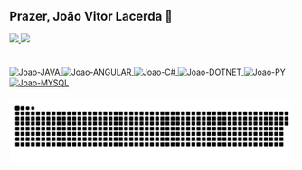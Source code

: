 ## Prazer, João Vitor Lacerda 🎈

<div>
  <a href="https://https://github.com/JoaoLacerda27">
  <img height="180em" src="https://github-readme-stats.vercel.app/api?username=JoaoLacerda27&show_icons=true&theme=dark&include_all_commits=true&count_private=true"/>
  <img height="180em" src="https://github-readme-stats.vercel.app/api/top-langs/?username=JoaoLacerda27&layout=compact&langs_count=7&theme=dark"/>
</div>
  
  ###
  
<div style="display: inline_block"><br>
  <img align="center" alt="Joao-JAVA" height="30" width="40" ng-src="https://cdn.jsdelivr.net/gh/devicons/devicon/icons/java/java-original.svg" src="https://cdn.jsdelivr.net/gh/devicons/devicon/icons/java/java-original.svg">
  <img align="center" alt="Joao-ANGULAR" height="30" width="40" img ng-src="https://cdn.jsdelivr.net/gh/devicons/devicon/icons/angularjs/angularjs-original.svg" src="https://cdn.jsdelivr.net/gh/devicons/devicon/icons/angularjs/angularjs-original.svg">
  <img align="center" alt="Joao-C#" height="30" width="40" img ng-src="https://cdn.jsdelivr.net/gh/devicons/devicon/icons/csharp/csharp-original.svg" src="https://cdn.jsdelivr.net/gh/devicons/devicon/icons/csharp/csharp-original.svg">
  <img align="center" alt="Joao-DOTNET" height="30" width="40" img ng-src="https://cdn.jsdelivr.net/gh/devicons/devicon/icons/dotnetcore/dotnetcore-original.svg" src="https://cdn.jsdelivr.net/gh/devicons/devicon/icons/dotnetcore/dotnetcore-original.svg">
  <img align="center" alt="Joao-PY" height="30" width="40" img ng-src="https://cdn.jsdelivr.net/gh/devicons/devicon/icons/python/python-original.svg" src="https://cdn.jsdelivr.net/gh/devicons/devicon/icons/python/python-original.svg">
  <img align="center" alt="Joao-MYSQL" height="30" width="40" img ng-src="https://cdn.jsdelivr.net/gh/devicons/devicon/icons/mysql/mysql-original-wordmark.svg" src="https://cdn.jsdelivr.net/gh/devicons/devicon/icons/mysql/mysql-original-wordmark.svg">
</div>
 
 ###


![Snake animation](https://github.com/JoaoLacerda27/JoaoLacerda27/blob/output/github-contribution-grid-snake.svg)

